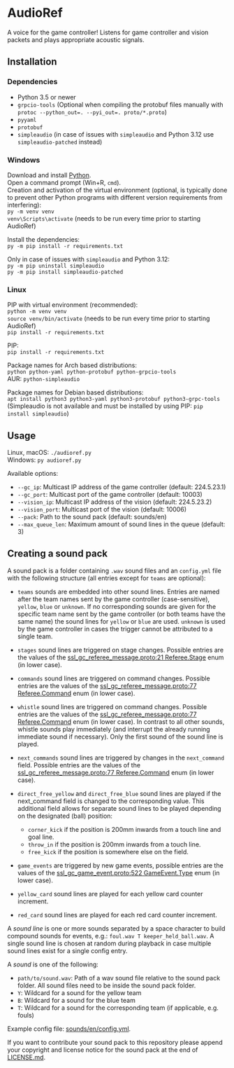 # AudioRef

A voice for the game controller!
Listens for game controller and vision packets and plays appropriate acoustic signals.


## Installation

### Dependencies

- Python 3.5 or newer
- `grpcio-tools`
  (Optional when compiling the protobuf files manually with `protoc --python_out=. --pyi_out=. proto/*.proto`)
- `pyyaml`
- `protobuf`
- `simpleaudio` (in case of issues with `simpleaudio` and Python 3.12 use `simpleaudio-patched` instead)

### Windows

Download and install [Python](https://www.python.org/). \
Open a command prompt (Win+R, `cmd`). \
Creation and activation of the virtual environment
(optional, is typically done to prevent other Python programs with different version requirements from interfering): \
`py -m venv venv` \
`venv\Scripts\activate` (needs to be run every time prior to starting AudioRef)

Install the dependencies: \
`py -m pip install -r requirements.txt`

Only in case of issues with `simpleaudio` and Python 3.12: \
`py -m pip uninstall simpleaudio` \
`py -m pip install simpleaudio-patched`

### Linux

PIP with virtual environment (recommended): \
`python -m venv venv` \
`source venv/bin/activate` (needs to be run every time prior to starting AudioRef) \
`pip install -r requirements.txt`

PIP: \
`pip install -r requirements.txt`

Package names for Arch based distributions: \
`python python-yaml python-protobuf python-grpcio-tools` \
AUR: `python-simpleaudio`

Package names for Debian based distributions: \
`apt install python3 python3-yaml python3-protobuf python3-grpc-tools` \
(Simpleaudio is not available and must be installed by using PIP: `pip install simpleaudio`)


## Usage

Linux, macOS: `./audioref.py` \
Windows: `py audioref.py`

Available options:
- `--gc_ip`: Multicast IP address of the game controller (default: 224.5.23.1)
- `--gc_port`: Multicast port of the game controller (default: 10003)
- `--vision_ip`: Multicast IP address of the vision (default: 224.5.23.2)
- `--vision_port`: Multicast port of the vision (default: 10006)
- `--pack`: Path to the sound pack (default: sounds/en)
- `--max_queue_len`: Maximum amount of sound lines in the queue (default: 3)


## Creating a sound pack

A sound pack is a folder containing `.wav` sound files and an `config.yml` file with the following structure
(all entries except for `teams` are optional):

- `teams` sounds are embedded into other sound lines.
  Entries are named after the team names sent by the game controller (case-sensitive), `yellow`, `blue` or `unknown`.
  If no corresponding sounds are given for the specific team name sent by the game controller
  (or both teams have the same name) the sound lines for `yellow` or `blue` are used.
  `unknown` is used by the game controller in cases the trigger cannot be attributed to a single team.

- `stages` sound lines are triggered on stage changes.
  Possible entries are the values of the
  [ssl_gc_referee_message.proto:21 Referee.Stage](proto/ssl_gc_referee_message.proto) enum (in lower case).
- `commands` sound lines are triggered on command changes.
  Possible entries are the values of the
  [ssl_gc_referee_message.proto:77 Referee.Command](proto/ssl_gc_referee_message.proto) enum (in lower case).
- `whistle` sound lines are triggered on command changes.
  Possible entries are the values of the
  [ssl_gc_referee_message.proto:77 Referee.Command](proto/ssl_gc_referee_message.proto) enum (in lower case).
  In contrast to all other sounds, whistle sounds play immediately
  (and interrupt the already running immediate sound if necessary).
  Only the first sound of the sound line is played.
- `next_commands` sound lines are triggered by changes in the `next_command` field.
  Possible entries are the values of the
  [ssl_gc_referee_message.proto:77 Referee.Command](proto/ssl_gc_referee_message.proto) enum (in lower case).
- `direct_free_yellow` and `direct_free_blue` sound lines are played
  if the next_command field is changed to the corresponding value.
  This additional field allows for separate sound lines to be played depending on the designated (ball) position:
  - `corner_kick` if the position is 200mm inwards from a touch line and goal line.
  - `throw_in` if the position is 200mm inwards from a touch line.
  - `free_kick` if the position is somewhere else on the field.
- `game_events` are triggered by new game events,
  possible entries are the values of the
  [ssl_gc_game_event.proto:522 GameEvent.Type](proto/ssl_gc_game_event.proto) enum (in lower case).
- `yellow_card` sound lines are played for each yellow card counter increment.
- `red_card` sound lines are played for each red card counter increment.

A *sound line* is one or more sounds separated by a space character to build compound sounds for events,
e.g.: `foul.wav T keeper_held_ball.wav`.
A single sound line is chosen at random during playback in case multiple sound lines exist for a single config entry.

A *sound* is one of the following:
- `path/to/sound.wav`: Path of a wav sound file relative to the sound pack folder.
  All sound files need to be inside the sound pack folder.
- `Y`: Wildcard for a sound for the yellow team
- `B`: Wildcard for a sound for the blue team 
- `T`: Wildcard for a sound for the corresponding team (if applicable, e.g. fouls)

Example config file: [sounds/en/config.yml](sounds/en/config.yml).

If you want to contribute your sound pack to this repository please append your copyright and license notice
for the sound pack at the end of [LICENSE.md](LICENSE.md).
